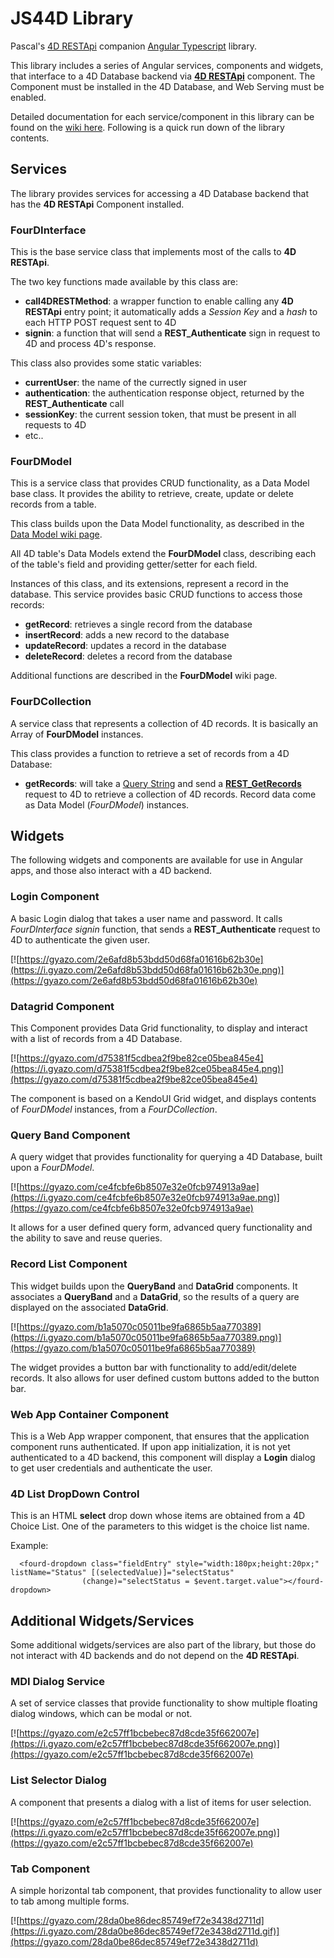 # JS44D Library
Pascal's [4D RESTApi](https://github.com/fourctv/FourDRESTApi) companion [Angular Typescript](http://angular.io) library.

This library includes a series of Angular services, components and widgets, that interface to a 4D Database backend via **[4D RESTApi](https://github.com/fourctv/FourDRESTApi)** component. The Component must be installed in the 4D Database, and Web Serving must be enabled.

Detailed documentation for each service/component in this library can be found on the [wiki here](https://github.com/fourctv/JS44D/wiki). Following is a quick run down of the library contents.

## Services
The library provides services for accessing a 4D Database backend that has the **4D RESTApi** Component installed.

### FourDInterface
This is the base service class that implements most of the calls to **4D RESTApi**.

The two key functions made available by this class are:
- **call4DRESTMethod**: a wrapper function to enable calling any **4D RESTApi** entry point; it automatically adds a *Session Key* and a *hash* to each HTTP POST request sent to 4D
- **signin**: a function that will send a **REST_Authenticate** sign in request to 4D and process 4D's response.

This class also provides some static variables:
- **currentUser**: the name of the currectly signed in user
- **authentication**: the authentication response object, returned by the **REST_Authenticate** call
- **sessionKey**: the current session token, that must be present in all requests to 4D
- etc..

### FourDModel
This is a service class that provides CRUD functionality, as a Data Model base class. It provides the ability to retrieve, create, update or delete records from a table.

This class builds upon the Data Model functionality, as described in the [Data Model wiki page](https://github.com/fourctv/JS44D/wiki/Data-Modeling). 

All 4D table's Data Models extend the **FourDModel** class, describing each of the table's field and providing getter/setter for each field.

Instances of this class, and its extensions, represent a record in the database. This service provides basic CRUD functions to access those records:
- **getRecord**: retrieves a single record from the database
- **insertRecord**: adds a new record to the database
- **updateRecord**: updates a record in the database
- **deleteRecord**: deletes a record from the database

Additional functions are described in the **FourDModel** wiki page.

### FourDCollection
A service class that represents a collection of 4D records. It is basically an Array of **FourDModel** instances.

This class provides a function to retrieve a set of records from a 4D Database:
- **getRecords**: will take a [Query String](https://github.com/fourctv/FourDRESTApi/wiki/The-JS44D-Query-String) and send a **[REST_GetRecords](https://github.com/fourctv/FourDRESTApi/wiki/REST_GetRecords)** request to 4D to retrieve a collection of 4D records. Record data come as Data Model (*FourDModel*) instances.

## Widgets
The following widgets and components are available for use in Angular apps, and those also interact with a 4D backend.

### Login Component
A basic Login dialog that takes a user name and password. It calls *FourDInterface signin* function, that sends a **REST_Authenticate** request to 4D to authenticate the given user.

[![https://gyazo.com/2e6afd8b53bdd50d68fa01616b62b30e](https://i.gyazo.com/2e6afd8b53bdd50d68fa01616b62b30e.png)](https://gyazo.com/2e6afd8b53bdd50d68fa01616b62b30e)

### Datagrid Component
This Component provides Data Grid functionality, to display and interact with a list of records from a 4D Database.

[![https://gyazo.com/d75381f5cdbea2f9be82ce05bea845e4](https://i.gyazo.com/d75381f5cdbea2f9be82ce05bea845e4.png)](https://gyazo.com/d75381f5cdbea2f9be82ce05bea845e4)

The component is based on a KendoUI Grid widget, and displays contents of _FourDModel_ instances, from a _FourDCollection_. 

### Query Band Component
A query widget that provides functionality for querying a 4D Database, built upon a _FourDModel_.

[![https://gyazo.com/ce4fcbfe6b8507e32e0fcb974913a9ae](https://i.gyazo.com/ce4fcbfe6b8507e32e0fcb974913a9ae.png)](https://gyazo.com/ce4fcbfe6b8507e32e0fcb974913a9ae)

It allows for a user defined query form, advanced query functionality and the ability to save and reuse queries.

### Record List Component
This widget builds upon the **QueryBand** and **DataGrid** components. It associates a **QueryBand** and a **DataGrid**, so the results of a query are displayed on the associated **DataGrid**.

[![https://gyazo.com/b1a5070c05011be9fa6865b5aa770389](https://i.gyazo.com/b1a5070c05011be9fa6865b5aa770389.png)](https://gyazo.com/b1a5070c05011be9fa6865b5aa770389)

The widget provides a button bar with functionality to add/edit/delete records. It also allows for user defined custom buttons added to the button bar.

### Web App Container Component
This is a Web App wrapper component, that ensures that the application component runs authenticated. If upon app initialization, it is not yet authenticated to a 4D backend, this component will display a **Login** dialog to get user credentials and authenticate the user.

### 4D List DropDown Control
This is an HTML **select** drop down whose items are obtained from a 4D Choice List. One of the parameters to this widget is the choice list name.

Example:
```
  <fourd-dropdown class="fieldEntry" style="width:180px;height:20px;" listName="Status" [(selectedValue)]="selectStatus"
                (change)="selectStatus = $event.target.value"></fourd-dropdown>
```

## Additional Widgets/Services
Some additional widgets/services are also part of the library, but those do not interact with 4D backends and do not depend on the **4D RESTApi**.

### MDI Dialog Service
A set of service classes that provide functionality to show multiple floating dialog windows, which can be modal or not.

[![https://gyazo.com/e2c57ff1bcbebec87d8cde35f662007e](https://i.gyazo.com/e2c57ff1bcbebec87d8cde35f662007e.png)](https://gyazo.com/e2c57ff1bcbebec87d8cde35f662007e)

### List Selector Dialog
A component that presents a dialog with a list of items for user selection.

[![https://gyazo.com/e2c57ff1bcbebec87d8cde35f662007e](https://i.gyazo.com/e2c57ff1bcbebec87d8cde35f662007e.png)](https://gyazo.com/e2c57ff1bcbebec87d8cde35f662007e)

### Tab Component
A simple horizontal tab component, that provides functionality to allow user to tab among multiple forms.

[![https://gyazo.com/28da0be86dec85749ef72e3438d2711d](https://i.gyazo.com/28da0be86dec85749ef72e3438d2711d.gif)](https://gyazo.com/28da0be86dec85749ef72e3438d2711d)

